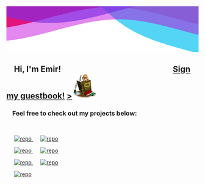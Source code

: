 <img src="https://raw.githubusercontent.com/emirsahin1/emirsahin1/master/colors.svg" width="100%" height="120" >

## &nbsp;&nbsp;&nbsp;&nbsp;Hi, I'm Emir! &nbsp;&nbsp;&nbsp;&nbsp;&nbsp;&nbsp;&nbsp;&nbsp;&nbsp;&nbsp;&nbsp;&nbsp;&nbsp;&nbsp;&nbsp;&nbsp;&nbsp;&nbsp;&nbsp;&nbsp;&nbsp;&nbsp;&nbsp;&nbsp;&nbsp;&nbsp;&nbsp;&nbsp;&nbsp;&nbsp;&nbsp;&nbsp;&nbsp;&nbsp;&nbsp;&nbsp;&nbsp;&nbsp;&nbsp;&nbsp;&nbsp;&nbsp;&nbsp;&nbsp;&nbsp;&nbsp;&nbsp;&nbsp;&nbsp;&nbsp;&nbsp;&nbsp;&nbsp;&nbsp;&nbsp;&nbsp;&nbsp;&nbsp;<a href="https://github.com/emirsahin1/emirsahin1/issues/1">Sign my guestbook!</a> <a href="https://github.com/emirsahin1/emirsahin1/issues/1">><img src="book.gif" width="65" height="65" ></a> 




###   &nbsp;&nbsp;&nbsp;&nbsp;Feel free to check out my projects below:


&nbsp;

&nbsp;&nbsp;&nbsp;&nbsp;
<a href="https://github.com/emirsahin1/AR-Lighting-Visualisation">
  <img src="https://github-readme-stats.vercel.app/api/pin/?username=emirsahin1&repo=AR-Lighting-Visualisation&theme=aura" alt="repo" />
</a>
&nbsp;&nbsp;&nbsp;&nbsp;
<a href="https://github.com/Mirage-Mode/SpleetSpace">
  <img src="https://github-readme-stats.vercel.app/api/pin/?username=Mirage-Mode&repo=SpleetSpace&theme=aura" alt="repo" />
</a>


&nbsp;&nbsp;&nbsp;&nbsp;
<a href="https://github.com/normal-map-gen-group/normal-map-generator">
  <img src="https://github-readme-stats.vercel.app/api/pin/?username=normal-map-gen-group&repo=normal-map-generator&theme=aura" alt="repo" />
</a>
&nbsp;&nbsp;&nbsp;&nbsp;
<a href="https://github.com/emirsahin1/MERN-Stack-Website">
  <img src="https://github-readme-stats.vercel.app/api/pin/?username=emirsahin1&repo=MERN-Stack-Website&theme=aura " alt="repo" />
</a>

&nbsp;&nbsp;&nbsp;&nbsp;
<a href="https://github.com/emirsahin1/ImageBench">
  <img src="https://github-readme-stats.vercel.app/api/pin/?username=emirsahin1&repo=ImageBench&theme=aura" alt="repo" />
</a>
&nbsp;&nbsp;&nbsp;&nbsp;
<a href="https://github.com/emirsahin1/wxImagePanel">
  <img src="https://github-readme-stats.vercel.app/api/pin/?username=emirsahin1&repo=wxImagePanel&theme=aura" alt="repo" />
</a>



&nbsp;&nbsp;&nbsp;&nbsp;
<a href="https://github.com/emirsahin1/MedievalCombatSystem">
  <img src="https://github-readme-stats.vercel.app/api/pin/?username=emirsahin1&repo=MedievalCombatSystem&theme=aura" alt="repo" />
</a>





<!--
**emirsahin1/emirsahin1** is a ✨ _special_ ✨ repository because its `README.md` (this file) appears on your GitHub profile.

Here are some ideas to get you started:

- 🔭 I’m currently working on ...
- 🌱 I’m currently learning ...
- 👯 I’m looking to collaborate on ...
- 🤔 I’m looking for help with ...
- 💬 Ask me about ...
- 📫 How to reach me: ...
- 😄 Pronouns: ...
- ⚡ Fun fact: ...
-->
